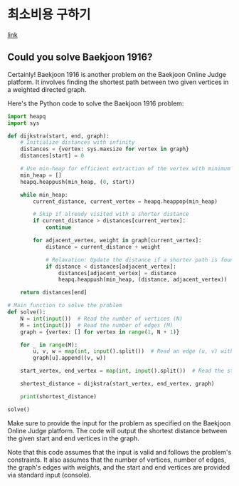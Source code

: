 # 최소비용 구하기

[link](https://www.acmicpc.net/problem/1916)

## Could you solve Baekjoon 1916?

Certainly! Baekjoon 1916 is another problem on the Baekjoon Online Judge platform. It involves finding the shortest path between two given vertices in a weighted directed graph.

Here's the Python code to solve the Baekjoon 1916 problem:

```python
import heapq
import sys

def dijkstra(start, end, graph):
    # Initialize distances with infinity
    distances = {vertex: sys.maxsize for vertex in graph}
    distances[start] = 0

    # Use min-heap for efficient extraction of the vertex with minimum distance
    min_heap = []
    heapq.heappush(min_heap, (0, start))

    while min_heap:
        current_distance, current_vertex = heapq.heappop(min_heap)

        # Skip if already visited with a shorter distance
        if current_distance > distances[current_vertex]:
            continue

        for adjacent_vertex, weight in graph[current_vertex]:
            distance = current_distance + weight

            # Relaxation: Update the distance if a shorter path is found
            if distance < distances[adjacent_vertex]:
                distances[adjacent_vertex] = distance
                heapq.heappush(min_heap, (distance, adjacent_vertex))

    return distances[end]

# Main function to solve the problem
def solve():
    N = int(input())  # Read the number of vertices (N)
    M = int(input())  # Read the number of edges (M)
    graph = {vertex: [] for vertex in range(1, N + 1)}

    for _ in range(M):
        u, v, w = map(int, input().split())  # Read an edge (u, v) with weight w
        graph[u].append((v, w))

    start_vertex, end_vertex = map(int, input().split())  # Read the start and end vertices

    shortest_distance = dijkstra(start_vertex, end_vertex, graph)

    print(shortest_distance)

solve()
```

Make sure to provide the input for the problem as specified on the Baekjoon Online Judge platform. The code will output the shortest distance between the given start and end vertices in the graph.

Note that this code assumes that the input is valid and follows the problem's constraints. It also assumes that the number of vertices, number of edges, the graph's edges with weights, and the start and end vertices are provided via standard input (console).
